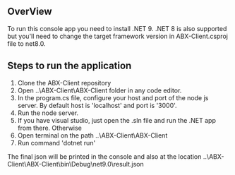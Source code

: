 ## OverView

To run this console app you need to install .NET 9. 
.NET 8 is also supported but you'll need to change the target framework version in ABX-Client.csproj file to net8.0.

## Steps to run the application

1. Clone the ABX-Client repository
2. Open ..\ABX-Client\ABX-Client folder in any code editor.
3. In the program.cs file, configure your host and port of the node js server. By default host is 'localhost' and port is '3000'.
4. Run the node server.
5. If you have visual studio, just open the .sln file and run the .NET app from there. Otherwise
6. Open terminal on the path ..\ABX-Client\ABX-Client
7. Run command 'dotnet run'


The final json will be printed in the console and also at the location ..\ABX-Client\ABX-Client\bin\Debug\net9.0\result.json
